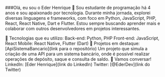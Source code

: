 ###Olá, eu sou o Eder Henrique 👋
Sou estudante de programação há 4 anos e sou apaixonado por tecnologia. Durante minha jornada, explorei diversas linguagens e frameworks, com foco em Python, JavaScript, PHP, React, React Native, Dart e Flutter. Estou sempre buscando aprender mais e colaborar com outros desenvolvedores em projetos interessantes.

🚀 Tecnologias que eu utilizo:
Back-end: Python, PHP
Front-end: JavaScript, React
Mobile: React Native, Flutter (Dart)
📂 Projetos em destaque:
[ApiSistemaBancario](link para o repositório)
Um projeto que simula a criação de uma API para um sistema bancário, onde é possível realizar operações de depósito, saque e consulta de saldo.
💬 Vamos conversar!
LinkedIn: [Eder Henrique](link do LinkedIn)
Twitter: [@EderDev](link do Twitter)

